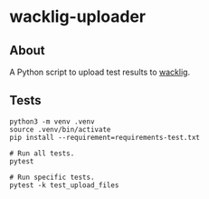 # wacklig-uploader

## About

A Python script to upload test results to [wacklig].


## Tests

```shell
python3 -m venv .venv
source .venv/bin/activate
pip install --requirement=requirements-test.txt

# Run all tests.
pytest

# Run specific tests.
pytest -k test_upload_files
```

[wacklig]: https://wacklig.pipifein.dev/
